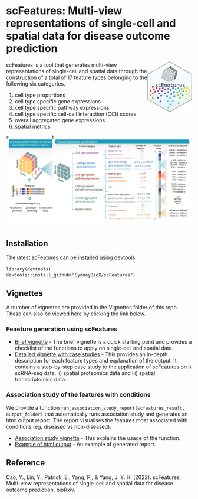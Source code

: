 # scFeatures: Multi-view representations of single-cell and spatial data for disease outcome prediction

<img src="inst/sticker.png" align="right" width="120">

scFeatures is a tool that generates multi-view representations of single-cell and spatial data through the construction of a total of 17 feature types belonging to the following six categories. 

1. cell type proportions
2. cell type specific gene expressions
3. cell type specific pathway expressions
4. cell type specific cell-cell interaction (CCI) scores
5. overall aggregated gene expressions
6. spatial metrics

![Overview](inst/overview.png)

##  Installation 

The latest scFeatures can be installed using devtools: 

 ```
library(devtools)
devtools::install_github("SydneyBioX/scFeatures")
 ```
 
##  Vignettes

A number of vignettes are provided in the Vignettes folder of this repo. These can also be viewed here by clicking the link below.  
     
### Feaeture generation using scFeatures

* [Brief vignette](https://htmlpreview.github.io/?https://github.com/SydneyBioX/scFeatures/blob/master/vignettes/Vignette_summary.html) - The brief vignette is a quick starting point and provides a checklist of the functions to apply on single-cell and spatial data.   
* [Detailed vignette with case studies](https://htmlpreview.github.io/?https://github.com/SydneyBioX/scFeatures/blob/master/vignettes/Vignette_detail.html) - This provides an in-depth description for each feature types and explanation of the output. It contains a step-by-step case study to the application of scFeatures on i) scRNA-seq data, ii) spatial proteomics data and iii) spatial transcriptomics data.    


### Association study of the features with conditions

We provide a function `run_association_study_report(scfeatures_result, output_folder)` that automatically runs association study and generates an html output report. The report visualises the features most associated with conditions (eg, diseased vs non-diseased).   

*  [Association study vignette](https://htmlpreview.github.io/?https://github.com/SydneyBioX/scFeatures/blob/master/vignettes/Vignette_associationstudy.html) - This explains the usage of the function.
*  [Example of html output](https://htmlpreview.github.io/?https://github.com/SydneyBioX/scFeatures/blob/master/inst/extdata/output_report.html) - An example of generated report. 
   


## Reference
Cao, Y., Lin, Y., Patrick, E., Yang, P., & Yang, J. Y. H. (2022). scFeatures: Multi-view representations of single-cell and spatial data for disease outcome prediction. bioRxiv.
